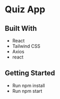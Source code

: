 # Quiz App





## Built With
- React
- Tailwind CSS
- Axios
- react 

## Getting Started
- Run npm install
- Run npm start
